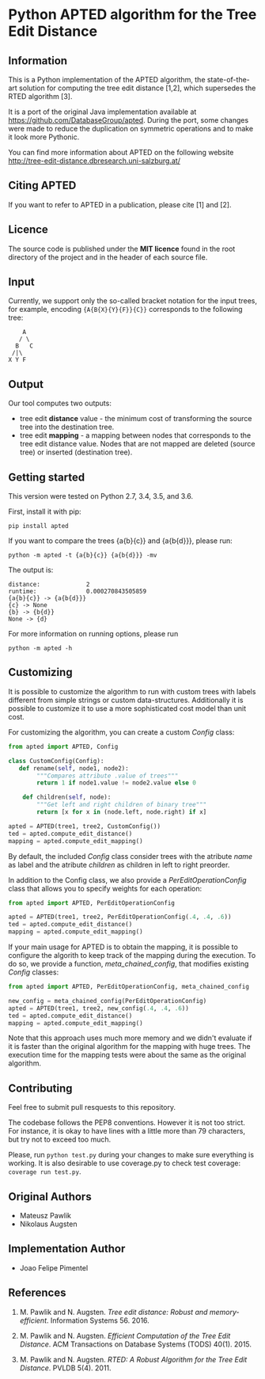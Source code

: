 # Python APTED algorithm for the Tree Edit Distance

## Information

This is a Python implementation of the APTED algorithm, the state-of-the-art
solution for computing the tree edit distance [1,2], which supersedes the RTED
algorithm [3].

It is a port of the original Java implementation available at https://github.com/DatabaseGroup/apted.
During the port, some changes were made to reduce the duplication on symmetric operations and to make it look more Pythonic.


You can find more information about APTED on the following website
http://tree-edit-distance.dbresearch.uni-salzburg.at/


## Citing APTED

If you want to refer to APTED in a publication, please cite [1] and [2].

## Licence

The source code is published under the **MIT licence** found in the root
directory of the project and in the header of each source file.

## Input

Currently, we support only the so-called bracket notation for the input trees,
for example, encoding `{A{B{X}{Y}{F}}{C}}` corresponds to the following tree:
```
    A
   / \
  B   C
 /|\
X Y F
```

## Output

Our tool computes two outputs:
- tree edit **distance** value - the minimum cost of transforming the source
  tree into the destination tree.
- tree edit **mapping** - a mapping between nodes that corresponds to the
  tree edit distance value. Nodes that are not mapped are deleted (source tree)
  or inserted (destination tree).


## Getting started

This version were tested on Python 2.7, 3.4, 3.5, and 3.6.

First, install it with pip:
```
pip install apted
```

If you want to compare the trees {a{b}{c}} and {a{b{d}}}, please run:
```
python -m apted -t {a{b}{c}} {a{b{d}}} -mv
```
The output is:
```
distance:             2
runtime:              0.000270843505859
{a{b}{c}} -> {a{b{d}}}
{c} -> None
{b} -> {b{d}}
None -> {d}
```

For more information on running options, please run
```
python -m apted -h
```

## Customizing

It is possible to customize the algorithm to run with custom trees with labels
different from simple strings or custom data-structures. Additionally it is
possible to customize it to use a more sophisticated cost model than unit cost.

For customizing the algorithm, you can create a custom *Config* class:
```python
from apted import APTED, Config

class CustomConfig(Config):
   def rename(self, node1, node2):
        """Compares attribute .value of trees"""
        return 1 if node1.value != node2.value else 0

    def children(self, node):
        """Get left and right children of binary tree"""
        return [x for x in (node.left, node.right) if x]

apted = APTED(tree1, tree2, CustomConfig())
ted = apted.compute_edit_distance()
mapping = apted.compute_edit_mapping()
```

By default, the included *Config* class consider trees with the atribute *name* as
label and the atribute *children* as children in left to right preorder.

In addition to the Config class, we also provide a *PerEditOperationConfig* class that
allows you to specify weights for each operation:
```python
from apted import APTED, PerEditOperationConfig

apted = APTED(tree1, tree2, PerEditOperationConfig(.4, .4, .6))
ted = apted.compute_edit_distance()
mapping = apted.compute_edit_mapping()
```

If your main usage for APTED is to obtain the mapping, it is possible to configure the
algorith to keep track of the mapping during the execution. To do so, we provide a
function, *meta_chained_config*, that modifies existing *Config* classes:
```python
from apted import APTED, PerEditOperationConfig, meta_chained_config

new_config = meta_chained_config(PerEditOperationConfig)
apted = APTED(tree1, tree2, new_config(.4, .4, .6))
ted = apted.compute_edit_distance()
mapping = apted.compute_edit_mapping()
```

Note that this approach uses much more memory and we didn't evaluate if it is faster than
the original algorithm for the mapping with huge trees. The execution time for the
mapping tests were about the same as the original algorithm.

## Contributing

Feel free to submit pull resquests to this repository.

The codebase follows the PEP8 conventions. However it is not too strict. For instance,
it is okay to have lines with a little more than 79 characters, but try not to exceed
too much.

Please, run `python test.py` during your changes to make sure everything is working.
It is also desirable to use coverage.py to check test coverage: `coverage run test.py`.

## Original Authors

- Mateusz Pawlik
- Nikolaus Augsten

## Implementation Author

- Joao Felipe Pimentel

## References

1. M. Pawlik and N. Augsten. *Tree edit distance: Robust and memory-
   efficient*. Information Systems 56. 2016.

2. M. Pawlik and N. Augsten. *Efficient Computation of the Tree Edit
   Distance*. ACM Transactions on Database Systems (TODS) 40(1). 2015.

3. M. Pawlik and N. Augsten. *RTED: A Robust Algorithm for the Tree Edit
   Distance*. PVLDB 5(4). 2011.
